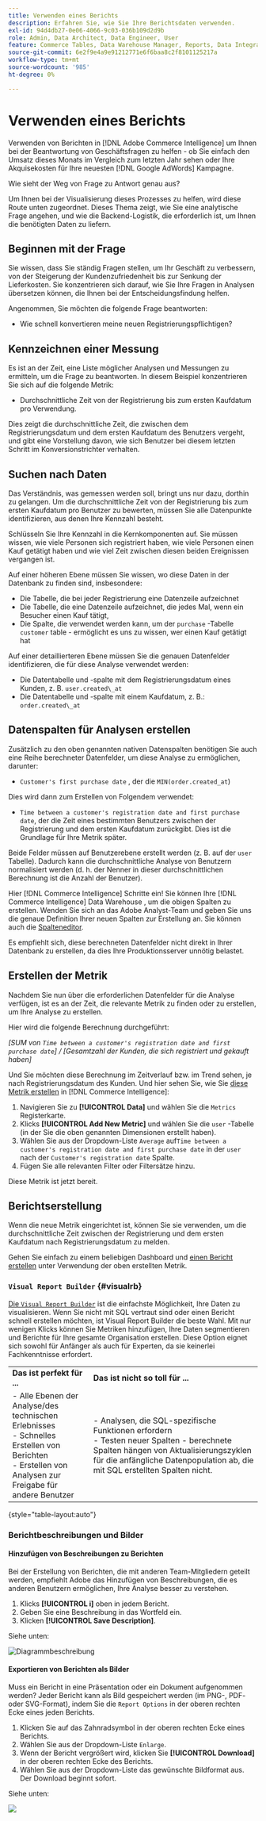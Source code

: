 ```yaml
---
title: Verwenden eines Berichts
description: Erfahren Sie, wie Sie Ihre Berichtsdaten verwenden.
exl-id: 94d4db27-0e06-4066-9c03-036b109d2d9b
role: Admin, Data Architect, Data Engineer, User
feature: Commerce Tables, Data Warehouse Manager, Reports, Data Integration
source-git-commit: 6e2f9e4a9e91212771e6f6baa8c2f8101125217a
workflow-type: tm+mt
source-wordcount: '985'
ht-degree: 0%

---
```


# Verwenden eines Berichts

Verwenden von Berichten in [!DNL Adobe Commerce Intelligence] um Ihnen bei der Beantwortung von Geschäftsfragen zu helfen - ob Sie einfach den Umsatz dieses Monats im Vergleich zum letzten Jahr sehen oder Ihre Akquisekosten für Ihre neuesten [!DNL Google AdWords] Kampagne.

Wie sieht der Weg von Frage zu Antwort genau aus?

Um Ihnen bei der Visualisierung dieses Prozesses zu helfen, wird diese Route unten zugeordnet. Dieses Thema zeigt, wie Sie eine analytische Frage angehen, und wie die Backend-Logistik, die erforderlich ist, um Ihnen die benötigten Daten zu liefern.

## Beginnen mit der Frage

Sie wissen, dass Sie ständig Fragen stellen, um Ihr Geschäft zu verbessern, von der Steigerung der Kundenzufriedenheit bis zur Senkung der Lieferkosten. Sie konzentrieren sich darauf, wie Sie Ihre Fragen in Analysen übersetzen können, die Ihnen bei der Entscheidungsfindung helfen.

Angenommen, Sie möchten die folgende Frage beantworten:

* Wie schnell konvertieren meine neuen Registrierungspflichtigen?

## Kennzeichnen einer Messung

Es ist an der Zeit, eine Liste möglicher Analysen und Messungen zu ermitteln, um die Frage zu beantworten. In diesem Beispiel konzentrieren Sie sich auf die folgende Metrik:

* Durchschnittliche Zeit von der Registrierung bis zum ersten Kaufdatum pro Verwendung.

Dies zeigt die durchschnittliche Zeit, die zwischen dem Registrierungsdatum und dem ersten Kaufdatum des Benutzers vergeht, und gibt eine Vorstellung davon, wie sich Benutzer bei diesem letzten Schritt im Konversionstrichter verhalten.

## Suchen nach Daten

Das Verständnis, was gemessen werden soll, bringt uns nur dazu, dorthin zu gelangen. Um die durchschnittliche Zeit von der Registrierung bis zum ersten Kaufdatum pro Benutzer zu bewerten, müssen Sie alle Datenpunkte identifizieren, aus denen Ihre Kennzahl besteht.

Schlüsseln Sie Ihre Kennzahl in die Kernkomponenten auf. Sie müssen wissen, wie viele Personen sich registriert haben, wie viele Personen einen Kauf getätigt haben und wie viel Zeit zwischen diesen beiden Ereignissen vergangen ist.

Auf einer höheren Ebene müssen Sie wissen, wo diese Daten in der Datenbank zu finden sind, insbesondere:

* Die Tabelle, die bei jeder Registrierung eine Datenzeile aufzeichnet
* Die Tabelle, die eine Datenzeile aufzeichnet, die jedes Mal, wenn ein Besucher einen Kauf tätigt,
* Die Spalte, die verwendet werden kann, um der `purchase` -Tabelle `customer` table - ermöglicht es uns zu wissen, wer einen Kauf getätigt hat

Auf einer detaillierteren Ebene müssen Sie die genauen Datenfelder identifizieren, die für diese Analyse verwendet werden:

* Die Datentabelle und -spalte mit dem Registrierungsdatum eines Kunden, z. B. `user.created\_at`
* Die Datentabelle und -spalte mit einem Kaufdatum, z. B.: `order.created\_at`

## Datenspalten für Analysen erstellen

Zusätzlich zu den oben genannten nativen Datenspalten benötigen Sie auch eine Reihe berechneter Datenfelder, um diese Analyse zu ermöglichen, darunter:

* `Customer's first purchase date` , der die `MIN(order.created_at`)

Dies wird dann zum Erstellen von Folgendem verwendet:

* `Time between a customer's registration date and first purchase date`, der die Zeit eines bestimmten Benutzers zwischen der Registrierung und dem ersten Kaufdatum zurückgibt. Dies ist die Grundlage für Ihre Metrik später.

Beide Felder müssen auf Benutzerebene erstellt werden (z. B. auf der `user` Tabelle). Dadurch kann die durchschnittliche Analyse von Benutzern normalisiert werden (d. h. der Nenner in dieser durchschnittlichen Berechnung ist die Anzahl der Benutzer).

Hier [!DNL Commerce Intelligence] Schritte ein! Sie können Ihre [!DNL Commerce Intelligence] Data Warehouse , um die obigen Spalten zu erstellen. Wenden Sie sich an das Adobe Analyst-Team und geben Sie uns die genaue Definition Ihrer neuen Spalten zur Erstellung an. Sie können auch die [Spalteneditor](../../data-analyst/data-warehouse-mgr/creating-calculated-columns.md).

Es empfiehlt sich, diese berechneten Datenfelder nicht direkt in Ihrer Datenbank zu erstellen, da dies Ihre Produktionsserver unnötig belastet.

## Erstellen der Metrik

Nachdem Sie nun über die erforderlichen Datenfelder für die Analyse verfügen, ist es an der Zeit, die relevante Metrik zu finden oder zu erstellen, um Ihre Analyse zu erstellen.

Hier wird die folgende Berechnung durchgeführt:


_[SUM von `Time between a customer's registration date and first purchase date`] / [Gesamtzahl der Kunden, die sich registriert und gekauft haben]_

Und Sie möchten diese Berechnung im Zeitverlauf bzw. im Trend sehen, je nach Registrierungsdatum des Kunden. Und hier sehen Sie, wie Sie [diese Metrik erstellen](../../data-user/reports/ess-manage-data-metrics.md) in [!DNL Commerce Intelligence]:

1. Navigieren Sie zu **[!UICONTROL Data]** und wählen Sie die `Metrics` Registerkarte.
1. Klicks **[!UICONTROL Add New Metric]** und wählen Sie die `user` -Tabelle (in der Sie die oben genannten Dimensionen erstellt haben).
1. Wählen Sie aus der Dropdown-Liste `Average` auf`Time between a customer's registration date and first purchase date` in der `user` nach der `Customer's registration date`  Spalte.
1. Fügen Sie alle relevanten Filter oder Filtersätze hinzu.

Diese Metrik ist jetzt bereit.

## Berichtserstellung

Wenn die neue Metrik eingerichtet ist, können Sie sie verwenden, um die durchschnittliche Zeit zwischen der Registrierung und dem ersten Kaufdatum nach Registrierungsdatum zu melden.

Gehen Sie einfach zu einem beliebigen Dashboard und [einen Bericht erstellen](../../data-user/reports/ess-manage-data-metrics.md) unter Verwendung der oben erstellten Metrik.

### `Visual Report Builder` {#visualrb}

[Die `Visual Report Builder`](../../data-user/reports/ess-rpt-build-visual.md) ist die einfachste Möglichkeit, Ihre Daten zu visualisieren. Wenn Sie nicht mit SQL vertraut sind oder einen Bericht schnell erstellen möchten, ist Visual Report Builder die beste Wahl. Mit nur wenigen Klicks können Sie Metriken hinzufügen, Ihre Daten segmentieren und Berichte für Ihre gesamte Organisation erstellen. Diese Option eignet sich sowohl für Anfänger als auch für Experten, da sie keinerlei Fachkenntnisse erfordert.

|  |  |
|--- |--- |
| **Das ist perfekt für ...** | **Das ist nicht so toll für ...** |
| - Alle Ebenen der Analyse/des technischen Erlebnisses<br>- Schnelles Erstellen von Berichten<br>- Erstellen von Analysen zur Freigabe für andere Benutzer | - Analysen, die SQL-spezifische Funktionen erfordern<br>- Testen neuer Spalten - berechnete Spalten hängen von Aktualisierungszyklen für die anfängliche Datenpopulation ab, die mit SQL erstellten Spalten nicht. |

{style="table-layout:auto"}

### Berichtbeschreibungen und Bilder

#### Hinzufügen von Beschreibungen zu Berichten

Bei der Erstellung von Berichten, die mit anderen Team-Mitgliedern geteilt werden, empfiehlt Adobe das Hinzufügen von Beschreibungen, die es anderen Benutzern ermöglichen, Ihre Analyse besser zu verstehen.

1. Klicks **[!UICONTROL i]** oben in jedem Bericht.
1. Geben Sie eine Beschreibung in das Wortfeld ein.
1. Klicken **[!UICONTROL Save Description]**.

Siehe unten:

![Diagrammbeschreibung](../../assets/Chart_Description.gif)

#### Exportieren von Berichten als Bilder

Muss ein Bericht in eine Präsentation oder ein Dokument aufgenommen werden? Jeder Bericht kann als Bild gespeichert werden (im PNG-, PDF- oder SVG-Format), indem Sie die `Report Options` in der oberen rechten Ecke eines jeden Berichts.

1. Klicken Sie auf das Zahnradsymbol in der oberen rechten Ecke eines Berichts.
1. Wählen Sie aus der Dropdown-Liste `Enlarge`.
1. Wenn der Bericht vergrößert wird, klicken Sie **[!UICONTROL Download]** in der oberen rechten Ecke des Berichts.
1. Wählen Sie aus der Dropdown-Liste das gewünschte Bildformat aus. Der Download beginnt sofort.

Siehe unten:

![](../../assets/exp-rep-as-image.gif)
